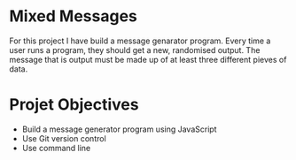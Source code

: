 # Mixed Messages
For this project I have build a message genarator program. Every time a user runs a program, they should get a new, randomised output.
The message that is output must be made up of at least three different pieves of data.
# Projet Objectives
- Build a message generator program using JavaScript
- Use Git version control
- Use command line